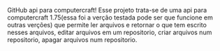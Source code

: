 GitHub api para computercraft!
Esse projeto trata-se de uma api para computercraft 1.75(essa foi a verção testada pode ser que funcione em outras verções) que permite ler arquivos e retornar o que tem escrito nesses arquivos, editar arquivos em um repositorio, criar arquivos num repositorio, apagar arquivos num repositorio.
